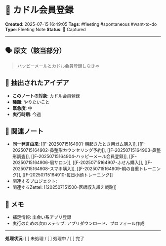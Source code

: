 # 💭 カドル会員登録

**Created**: 2025-07-15 16:49:05
**Tags**: #fleeting #spontaneous #want-to-do
**Type**: Fleeting Note
**Status**: 📝 Captured

---

## 🗣️ 原文（該当部分）
> ハッピーメールとカドル会員登録しなきゃ

## 🎯 抽出されたアイデア
- **このノートの対象**: カドル会員登録
- **種類**: やりたいこと
- **緊急度**: 中
- **実行時期**: 今週

## 🔗 関連ノート
- **同一発言由来**: [[F-20250715164901-朝起きたとき用ガム購入]], [[F-20250715164902-鼻整形カウンセリング予約]], [[F-20250715164903-鼻整形調査]], [[F-20250715164904-ハッピーメール会員登録]], [[F-20250715164906-眉サロン]], [[F-20250715164907-ふせん購入]], [[F-20250715164908-スマホ購入]], [[F-20250715164909-朝の自重トレーニング]], [[F-20250715164910-毎日小顔トレーニング]]
- 関連するプロジェクト: 
- 関連するZettel: [[202507151500-医師収入超え戦略]]

## 📝 メモ
- 補足情報: 出会い系アプリ登録
- 実行のための次のステップ: アプリダウンロード、プロフィール作成

---

**処理状況**: [ ] 未処理 / [ ] 処理中 / [ ] 完了